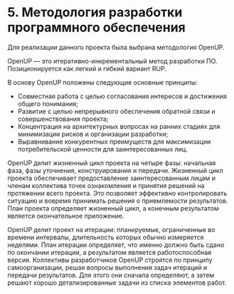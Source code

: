 # 5. Методология разработки программного обеспечения

Для реализации данного проекта была выбрана методология OpenUP.

OpenUP — это итеративно-инкрементальный метод разработки ПО. Позиционируется как легкий и гибкий вариант RUP.

В основу OpenUP положены следующие основные принципы:
- Совместная работа с целью согласования интересов и достижения общего понимания;
- Развитие с целью непрерывного обеспечения обратной связи и совершенствования проекта;
- Концентрация на архитектурных вопросах на ранних стадиях для минимизации рисков и организации разработки;
- Выравнивание конкурентных преимуществ для максимизации потребительской ценности для заинтересованных лиц.

OpenUP делит жизненный цикл проекта на четыре фазы: начальная фаза, фазы уточнения, конструирования и передачи. Жизненный цикл проекта обеспечивает предоставление заинтересованным лицам и членам коллектива точек ознакомления и принятия решений на протяжении всего проекта. Это позволяет эффективно контролировать ситуацию и вовремя принимать решения о приемлемости результатов. План проекта определяет жизненный цикл, а конечным результатом является окончательное приложение.

OpenUP делит проект на итерации: планируемые, ограниченные во времени интервалы, длительность которых обычно измеряется неделями. План итерации определяет, что именно должно быть сдано по окончании итерации, а результатом является работоспособная версия. Коллективы разработчиков OpenUP строятся по принципу самоорганизации, решая вопросы выполнения задач итераций и передачи результатов. Для этого они сначала определяют, а затем решают хорошо детализированные задачи из списка элементов работ.
